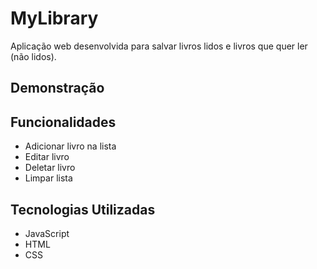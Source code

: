 # MyLibrary

Aplicação web desenvolvida para salvar livros lidos e livros que quer ler (não lidos).

## Demonstração



## Funcionalidades

- Adicionar livro na lista
- Editar livro
- Deletar livro
- Limpar lista

## Tecnologias Utilizadas

- JavaScript
- HTML
- CSS
